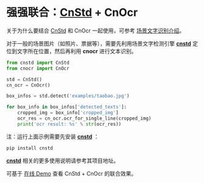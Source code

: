 # 强强联合：[CnStd](https://github.com/breezedeus/cnstd) + CnOcr

关于为什么要结合 [CnStd](https://github.com/breezedeus/cnstd) 和 CnOcr 一起使用，可参考 [场景文字识别介绍](std_ocr.md)。

对于一般的场景图片（如照片、票据等），需要先利用场景文字检测引擎 **[cnstd](https://github.com/breezedeus/cnstd)** 定位到文字所在位置，然后再利用 **cnocr** 进行文本识别。

```python
from cnstd import CnStd
from cnocr import CnOcr

std = CnStd()
cn_ocr = CnOcr()

box_infos = std.detect('examples/taobao.jpg')

for box_info in box_infos['detected_texts']:
    cropped_img = box_info['cropped_img']
    ocr_res = cn_ocr.ocr_for_single_line(cropped_img)
    print('ocr result: %s' % str(ocr_res))
```

注：运行上面示例需要先安装 **[cnstd](https://github.com/breezedeus/cnstd)** ：

```bash
pip install cnstd
```

**[cnstd](https://github.com/breezedeus/cnstd)** 相关的更多使用说明请参考其项目地址。

可基于 [在线 Demo](demo.md) 查看 CnStd + CnOcr 的联合效果。
